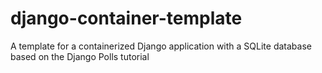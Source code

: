 # django-container-template
A template for a containerized Django application with a SQLite database based on the Django Polls tutorial
